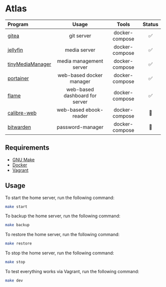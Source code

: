 # Atlas

| Program                                                    | Usage                              | Tools                      | Status |
| :--------------------------------------------------------- | :--------------------------------: | :------------------------: | :----: |
| [gitea](https://gitea.io/en-us/)                           | git server                         | docker-compose             | ✅ |
| [jellyfin](https://jellyfin.org/)                          | media server                       | docker-compose             | ✅ |
| [tinyMediaManager](https://www.tinymediamanager.org/)      | media management server            | docker-compose             | ✅ |
| [portainer](https://portainer.io)                          | web-based docker manager           | docker-compose             | ✅ |
| [flame](https://github.com/pawelmalak/flame)               | web-based dashboard for server     | docker-compose             | ✅ |
| [calibre-web](https://github.com/janeczku/calibre-web)     | web-based ebook-reader             | docker-compose             | 🚧 |
| [bitwarden](https://bitwarden.com/)                        | password-manager                   | docker-compose             | 🚧 |

## Requirements

- [GNU Make](https://www.gnu.org/software/make/)
- [Docker](https://www.docker.com/#)
- [Vagrant](https://www.vagrantup.com/)

## Usage
To start the home server, run the following command:
```bash
make start
```

To backup the home server, run the following command:
```bash
make backup
```

To restore the home server, run the following command:
```bash
make restore
```

To stop the home server, run the following command:
```bash
make stop
```

To test everything works via Vagrant, run the following command:
```bash
make dev
```
